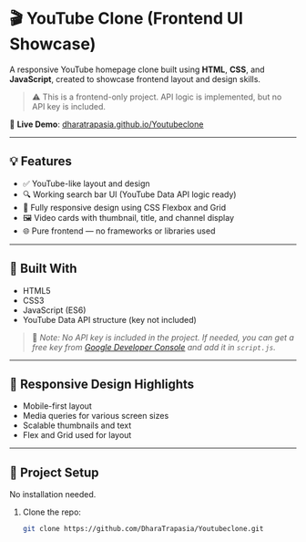 
# 🎬 YouTube Clone (Frontend UI Showcase)

A responsive YouTube homepage clone built using **HTML**, **CSS**, and **JavaScript**, created to showcase frontend layout and design skills.

> ⚠️ This is a frontend-only project. API logic is implemented, but no API key is included.

🔗 **Live Demo**: [dharatrapasia.github.io/Youtubeclone](https://dharatrapasia.github.io/Youtubeclone/)

---

## 💡 Features

- ✅ YouTube-like layout and design
- 🔍 Working search bar UI (YouTube Data API logic ready)
- 📱 Fully responsive design using CSS Flexbox and Grid
- 🖼️ Video cards with thumbnail, title, and channel display
- 🌐 Pure frontend — no frameworks or libraries used

---

## 🧱 Built With

- HTML5  
- CSS3  
- JavaScript (ES6)  
- YouTube Data API structure (key not included)
> 🔐 *Note: No API key is included in the project. If needed, you can get a free key from [Google Developer Console](https://console.developers.google.com/) and add it in `script.js`.*
---

## 📱 Responsive Design Highlights

- Mobile-first layout
- Media queries for various screen sizes
- Scalable thumbnails and text
- Flex and Grid used for layout

---

## 🚀 Project Setup

No installation needed.

1. Clone the repo:
   ```bash
   git clone https://github.com/DharaTrapasia/Youtubeclone.git
